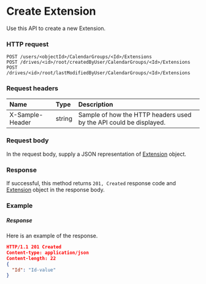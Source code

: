 # Create Extension

Use this API to create a new Extension.
### HTTP request
```http
POST /users/<objectId>/CalendarGroups/<Id>/Extensions
POST /drives/<id>/root/createdByUser/CalendarGroups/<Id>/Extensions
POST /drives/<id>/root/lastModifiedByUser/CalendarGroups/<Id>/Extensions

```
### Request headers
| Name       | Type | Description|
|:---------------|:--------|:----------|
| X-Sample-Header  | string  | Sample of how the HTTP headers used by the API could be displayed.|

### Request body
In the request body, supply a JSON representation of [Extension](../resources/extension.md) object.


### Response
If successful, this method returns `201, Created` response code and [Extension](../resources/extension.md) object in the response body.

### Example
##### Response
Here is an example of the response.
```json
HTTP/1.1 201 Created
Content-type: application/json
Content-length: 22
{
  "Id": "Id-value"
}
```

<!-- uuid: 20fc5d98-a112-4648-b2aa-4069fde46298
2015-10-09 16:03:13 UTC -->